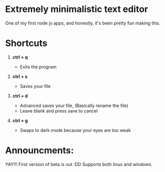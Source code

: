 
# Extremely minimalistic text editor

One of my first node js apps, and honestly, it's been pretty fun making this.

# Shortcuts

1. **ctrl + q**
    * Exits the program

1. **ctrl + s**
    * Saves your file

1. **ctrl + d**
    * Advanced saves your file, (Basically rename the file)
    * Leave blank and press save to cancel

1. **ctrl + g**
    * Swaps to dark mode because your eyes are too weak

# Announcments:

YAY!!! First version of beta is out :DD Supports both linux and windows.